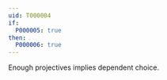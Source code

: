 ```yaml
---
uid: T000004
if: 
  P000005: true
then:
  P000006: true
---
```


Enough projectives implies dependent choice.
